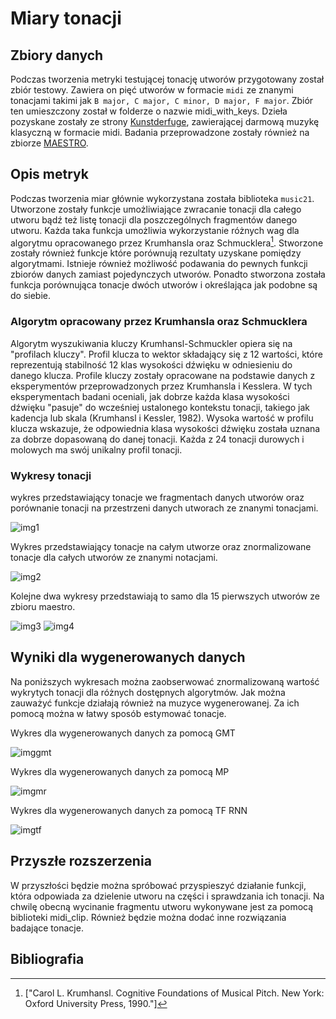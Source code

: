 # Miary tonacji

## Zbiory danych
Podczas tworzenia metryki testującej tonację utworów przygotowany został zbiór testowy. Zawiera on pięć utworów w formacie `midi` ze znanymi tonacjami takimi jak `B major, C major, C minor, D major, F major`. Zbiór ten umieszczony został w folderze o nazwie midi_with_keys. Dzieła pozyskane zostały ze strony [Kunstderfuge](https://www.kunstderfuge.com/beethoven/variae.htm), zawierającej darmową muzykę klasyczną w formacie midi. Badania przeprowadzone zostały również na zbiorze [MAESTRO][maestro].
## Opis metryk
Podczas tworzenia miar głównie wykorzystana została biblioteka `music21`. Utworzone zostały funkcje umożliwiające zwracanie tonacji dla całego utworu bądź też listę tonacji dla poszczególnych fragmentów danego utworu. Każda taka funkcja umożliwia wykorzystanie różnych wag dla algorytmu opracowanego przez Krumhansla oraz Schmucklera[^krumh]. Stworzone zostały również funkcje które porównują rezultaty uzyskane pomiędzy algorytmami. Istnieje również możliwość podawania do pewnych funkcji zbiorów danych zamiast pojedynczych utworów. Ponadto stworzona została funkcja porównująca tonacje dwóch utworów i określająca jak podobne są do siebie.
### Algorytm  opracowany przez Krumhansla oraz Schmucklera
Algorytm wyszukiwania kluczy Krumhansl-Schmuckler opiera się na "profilach kluczy". Profil klucza to wektor składający się z 12 wartości, które reprezentują stabilność 12 klas wysokości dźwięku w odniesieniu do danego klucza. Profile kluczy zostały opracowane na podstawie danych z eksperymentów przeprowadzonych przez Krumhansla i Kesslera. W tych eksperymentach badani oceniali, jak dobrze każda klasa wysokości dźwięku "pasuje" do wcześniej ustalonego kontekstu tonacji, takiego jak kadencja lub skala (Krumhansl i Kessler, 1982). Wysoka wartość w profilu klucza wskazuje, że odpowiednia klasa wysokości dźwięku została uznana za dobrze dopasowaną do danej tonacji. Każda z 24 tonacji durowych i molowych ma swój unikalny profil tonacji.
### Wykresy tonacji
wykres przedstawiający tonacje we fragmentach danych utworów oraz porównanie tonacji na przestrzeni danych utworach  ze znanymi tonacjami.


![img1](../../images/known_keys.png)


Wykres przedstawiający tonacje na całym utworze oraz znormalizowane tonacje dla całych utworów ze znanymi notacjami.


![img2](../../images/known_keys_one_key.png)


Kolejne dwa wykresy przedstawiają to samo dla 15 pierwszych utworów ze zbioru maestro.


![img3](../../images/maestro_keys_one_key.png)
![img4](../../images/maestro_keys_one_key.png)
## Wyniki dla wygenerowanych danych
Na poniższych wykresach można zaobserwować znormalizowaną wartość wykrytych tonacji dla różnych dostępnych algorytmów. Jak można zauważyć funkcje działają również na muzyce wygenerowanej. Za ich pomocą można w łatwy sposób estymować tonacje.


Wykres dla wygenerowanych danych za pomocą GMT


![imggmt](../../images/gmt_keys.png)


Wykres dla wygenerowanych danych za pomocą MP


![imgmr](../../images/mr_key.png)


Wykres dla wygenerowanych danych za pomocą TF RNN


![imgtf](../../images/tf_rnn_key.png)

## Przyszłe rozszerzenia
W przyszłości będzie można spróbować przyspieszyć działanie funkcji, która odpowiada za dzielenie utworu na części i sprawdzania ich tonacji. Na chwilę obecną wycinanie fragmentu utworu wykonywane jest za pomocą biblioteki midi_clip. Również będzie można dodać inne rozwiązania badające tonacje.  
## Bibliografia

[maestro]: https://magenta.tensorflow.org/datasets/maestro

[^krumh]:  ["Carol L. Krumhansl. Cognitive Foundations of Musical Pitch. New York: Oxford University Press,
1990."]

